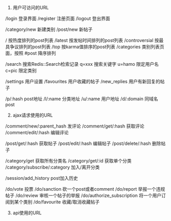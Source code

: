 1. 用户可访问的URL

  /login  登录界面
  /register 注册页面
  /logout 登出界面

  /category/new 新建类别
  /post/new 新帖子

  /               按热度排列的post列表
  /latest         按发帖时间排列的post列表
  /controversial  按最具争议排列的post列表
  /top            按karma值排序的post列表
  /categories     类别列表页面，按照 #post 降序排列

  /search         搜索Redis::Search检索记录
    q=xxx         搜索关键字
    u=hamo        限定用户名
    c=pic         限定类别

  /settings       用户设置
  /favourites     用户收藏的帖子
  /new_replies    用户有新回复的帖子

  /p/:hash  post地址
  /l/:name  分类地址
  /u/:name  用户地址
  /d/:domain  同域名post

2. ajax请求使用的URL

  /comment/new/:parent_hash  发评论
  /comment/get/:hash 获取评论
  /comment/edit/:hash 编辑评论

  /post/get/:hash 获取帖子
  /post/edit/:hash 编辑帖子
  /post/delete/:hash 删除帖子

  /category/get         获取所有分类名
  /category/get/:id     获取单个分类
  /category/subscribe/:category 加入/离开分类

  /session/add_history post加入历史

  /do/vote                      投票
  /do/sanction                  砍一个post或者comment
  /do/report                    举报一个违规帖子
  /do/review                    审核一个帖子的举报
  /do/authorize_subscription    将一个用户订阅到某个类别
  /do/favourite                 收藏/取消收藏帖子

3. api使用的URL
